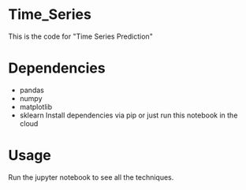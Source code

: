 # Time_Series
This is the code for "Time Series Prediction"

# Dependencies
* pandas
* numpy
* matplotlib
* sklearn
Install dependencies via pip or just run this notebook in the cloud

# Usage
Run the jupyter notebook to see all the techniques.
